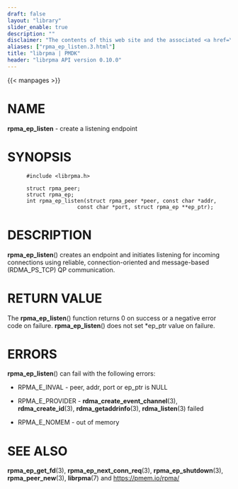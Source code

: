 ```yaml
---
draft: false
layout: "library"
slider_enable: true
description: ""
disclaimer: "The contents of this web site and the associated <a href=\"https://github.com/pmem\">GitHub repositories</a> are BSD-licensed open source."
aliases: ["rpma_ep_listen.3.html"]
title: "librpma | PMDK"
header: "librpma API version 0.10.0"
---
```

{{< manpages >}}

[comment]: <> (SPDX-License-Identifier: BSD-3-Clause)
[comment]: <> (Copyright 2020-2022, Intel Corporation)

NAME
====

**rpma\_ep\_listen** - create a listening endpoint

SYNOPSIS
========

          #include <librpma.h>

          struct rpma_peer;
          struct rpma_ep;
          int rpma_ep_listen(struct rpma_peer *peer, const char *addr,
                          const char *port, struct rpma_ep **ep_ptr);

DESCRIPTION
===========

**rpma\_ep\_listen**() creates an endpoint and initiates listening for
incoming connections using reliable, connection-oriented and
message-based (RDMA\_PS\_TCP) QP communication.

RETURN VALUE
============

The **rpma\_ep\_listen**() function returns 0 on success or a negative
error code on failure. **rpma\_ep\_listen**() does not set \*ep\_ptr
value on failure.

ERRORS
======

**rpma\_ep\_listen**() can fail with the following errors:

-   RPMA\_E\_INVAL - peer, addr, port or ep\_ptr is NULL

-   RPMA\_E\_PROVIDER - **rdma\_create\_event\_channel**(3),
    **rdma\_create\_id**(3), **rdma\_getaddrinfo**(3),
    **rdma\_listen**(3) failed

-   RPMA\_E\_NOMEM - out of memory

SEE ALSO
========

**rpma\_ep\_get\_fd**(3), **rpma\_ep\_next\_conn\_req**(3),
**rpma\_ep\_shutdown**(3), **rpma\_peer\_new**(3), **librpma**(7) and
https://pmem.io/rpma/
